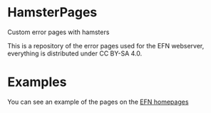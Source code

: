 HamsterPages
============

Custom error pages with hamsters

This is a repository of the error pages used for the EFN webserver, everything is distributed under CC BY-SA 4.0.


Examples
============

You can see an example of the pages on the [EFN homepages](https://efn.no/error)
